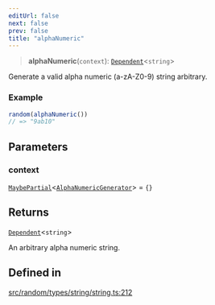```yaml
---
editUrl: false
next: false
prev: false
title: "alphaNumeric"
---
```


> **alphaNumeric**(`context`): [`Dependent`](/api/interfaces/dependent/)\<`string`\>

Generate a valid alpha numeric (a-zA-Z0-9) string arbitrary.

### Example
```ts
random(alphaNumeric())
// => "9ab10"
```

## Parameters

### context

[`MaybePartial`](/api/type-aliases/maybepartial/)\<[`AlphaNumericGenerator`](/api/interfaces/alphanumericgenerator/)\> = `{}`

## Returns

[`Dependent`](/api/interfaces/dependent/)\<`string`\>

An arbitrary alpha numeric string.

## Defined in

[src/random/types/string/string.ts:212](https://github.com/skyleague/axioms/blob/75fb1c5c977f1940e84e5cdcef2be336d1fd81da/src/random/types/string/string.ts#L212)
